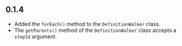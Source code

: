 ## 0.1.4

* Added the `forEach()` method to the `DefinitionWalker` class.
* The `getParents()` method of the `DefinitionWalker` class accepts a `stepId` argument.

